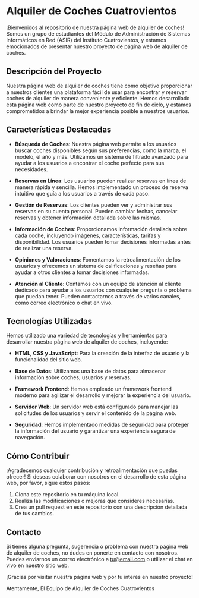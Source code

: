# Alquiler de Coches Cuatrovientos

¡Bienvenidos al repositorio de nuestra página web de alquiler de coches! Somos un grupo de estudiantes del Módulo de Administración de Sistemas Informáticos en Red (ASIR) del Instituto Cuatrovientos, y estamos emocionados de presentar nuestro proyecto de página web de alquiler de coches.

## Descripción del Proyecto

Nuestra página web de alquiler de coches tiene como objetivo proporcionar a nuestros clientes una plataforma fácil de usar para encontrar y reservar coches de alquiler de manera conveniente y eficiente. Hemos desarrollado esta página web como parte de nuestro proyecto de fin de ciclo, y estamos comprometidos a brindar la mejor experiencia posible a nuestros usuarios.

## Características Destacadas

- **Búsqueda de Coches**: Nuestra página web permite a los usuarios buscar coches disponibles según sus preferencias, como la marca, el modelo, el año y más. Utilizamos un sistema de filtrado avanzado para ayudar a los usuarios a encontrar el coche perfecto para sus necesidades.

- **Reservas en Línea**: Los usuarios pueden realizar reservas en línea de manera rápida y sencilla. Hemos implementado un proceso de reserva intuitivo que guía a los usuarios a través de cada paso.

- **Gestión de Reservas**: Los clientes pueden ver y administrar sus reservas en su cuenta personal. Pueden cambiar fechas, cancelar reservas y obtener información detallada sobre las mismas.

- **Información de Coches**: Proporcionamos información detallada sobre cada coche, incluyendo imágenes, características, tarifas y disponibilidad. Los usuarios pueden tomar decisiones informadas antes de realizar una reserva.

- **Opiniones y Valoraciones**: Fomentamos la retroalimentación de los usuarios y ofrecemos un sistema de calificaciones y reseñas para ayudar a otros clientes a tomar decisiones informadas.

- **Atención al Cliente**: Contamos con un equipo de atención al cliente dedicado para ayudar a los usuarios con cualquier pregunta o problema que puedan tener. Pueden contactarnos a través de varios canales, como correo electrónico o chat en vivo.

## Tecnologías Utilizadas

Hemos utilizado una variedad de tecnologías y herramientas para desarrollar nuestra página web de alquiler de coches, incluyendo:

- **HTML, CSS y JavaScript**: Para la creación de la interfaz de usuario y la funcionalidad del sitio web.

- **Base de Datos**: Utilizamos una base de datos para almacenar información sobre coches, usuarios y reservas.

- **Framework Frontend**: Hemos empleado un framework frontend moderno para agilizar el desarrollo y mejorar la experiencia del usuario.

- **Servidor Web**: Un servidor web está configurado para manejar las solicitudes de los usuarios y servir el contenido de la página web.

- **Seguridad**: Hemos implementado medidas de seguridad para proteger la información del usuario y garantizar una experiencia segura de navegación.

## Cómo Contribuir

¡Agradecemos cualquier contribución y retroalimentación que puedas ofrecer! Si deseas colaborar con nosotros en el desarrollo de esta página web, por favor, sigue estos pasos:

1. Clona este repositorio en tu máquina local.
2. Realiza las modificaciones o mejoras que consideres necesarias.
3. Crea un pull request en este repositorio con una descripción detallada de tus cambios.

## Contacto

Si tienes alguna pregunta, sugerencia o problema con nuestra página web de alquiler de coches, no dudes en ponerte en contacto con nosotros. Puedes enviarnos un correo electrónico a [tu@email.com](mailto:tu@email.com) o utilizar el chat en vivo en nuestro sitio web.

¡Gracias por visitar nuestra página web y por tu interés en nuestro proyecto!

Atentamente,
El Equipo de Alquiler de Coches Cuatrovientos
